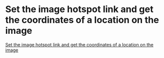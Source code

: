 # Set the image hotspot link and get the coordinates of a location on the image
[Set the image hotspot link and get the coordinates of a location on the image](https://aiwithcloud.com/2022/09/19/set_the_image_hotspot_link_and_get_the_coordinates_of_a_location_on_the_image/)